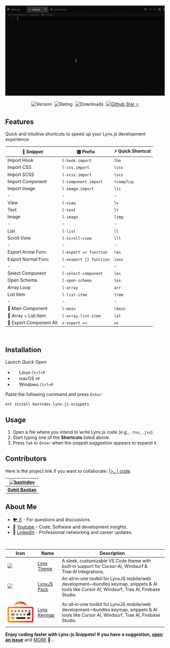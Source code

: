 ![Use Extension](assets/gif/use-snippets.gif)

<p align="center">
    <img src="https://vsmarketplacebadges.dev/version-short/bastndev.lynx-js-snippets.jpg?style=for-the-badge&colorA=0078ca&colorB=EEEEEE&color=000000&label=VERSION" alt="Version">&nbsp;
    <img src="https://vsmarketplacebadges.dev/rating-short/bastndev.lynx-js-snippets.jpg?style=for-the-badge&colorA=0078ca&colorB=EEEEEE&color=000000&label=Rating" alt="Rating">&nbsp;
    <img src="https://vsmarketplacebadges.dev/downloads-short/bastndev.lynx-js-snippets.jpg?style=for-the-badge&colorA=0078ca&colorB=EEEEEE&color=000000&label=Downloads" alt="Downloads">&nbsp;
    <a href="https://github.com/bastndev/Lynxjs-Snippets.tsx"><img src="https://raw.githubusercontent.com/bastndev/Lynxjs-Snippets.tsx/main/assets/images/star.png" width="26.6px" alt="Github Star ⭐️"></a>
</p>

## Features

Quick and intuitive shortcuts to speed up your Lynx.js development experience:

| 🧩 Snippet              | 🆎 Prefix               | ⚡ Quick Shortcut |
| ----------------------- | ----------------------- | ----------------- |
| Import Hook             | `l-hook.import`         | `lho`             |
| Import CSS              | `l-css.import`          | `lcss`            |
| Import SCSS             | `l-scss.import`         | `lscs`            |
| Import Component        | `l-component.import`    | `lcomp`/`lcp`     |
| Import Image            | `l-image.import`        | `lii`             |
| -                       | -                       | -                 |
| View                    | `l-view`                | `lv`              |
| Text                    | `l-text`                | `lt`              |
| Image                   | `l-image`               | `limg`            |
| -                       | -                       | -                 |
| List                    | `l-list`                | `ll`              |
| Scroll View             | `l-scroll-view`         | `lll`             |
| -                       | -                       | -                 |
| Export Arrow Func       | `l-export => function`  | `lex`             |
| Export Normal Func      | `l-exxport {} function` | `lexx`            |
| -                       | -                       | -                 |
| Select Component        | `l-select-component`    | `les`             |
| Open Schema             | `l-open-schema`         | `los`             |
| Array Loop              | `l-array`               | `arr`             |
| List Item               | `l-list-item`           | `ltem`            |
| -                       | -                       | -                 |
| 🧪 Main Component       | `l-main`                | `lmain`           |
| 🧪 Array + List Item    | `l-array.list-item`     | `lal`             |
| 🧪 Export Component Alt | `x-export =>`           | `xx`              |

</br>

## Installation

Launch _Quick Open_

- <img src="https://www.kernel.org/theme/images/logos/favicon.png" width=16 height=16/> Linux `Ctrl+P`
- <img src="https://developer.apple.com/favicon.ico" width=16 height=16/> macOS `⌘P`
- <img src="https://www.microsoft.com/favicon.ico" width=16 height=16/> Windows `Ctrl+P`

Paste the following command and press `Enter`:

```
ext install bastndev.lynx-js-snippets
```

## Usage

1.  Open a file where you intend to write Lynx.js code (e.g., `.tsx`, `.jsx`).
2.  Start typing one of the **Shortcuts** listed above.
3.  Press `Tab` or `Enter` when the snippet suggestion appears to expand it.

## Contributors

Here is the project link if you want to collaborate: [[>\_ ] code](https://github.com/bastndev/Lynx-js-Snippets).

| [![bastndev](https://github.com/bastndev.png?size=100)](https://www.bastndev.com) |
| :-------------------------------------------------------------------------------: |
|                 **[Gohit Bastian](https://github.com/bastndev)**                  |

## About Me

- [🐦 X](https://twitter.com/bastndev) - For questions and discussions.
- 🔴 [Youtube](https://www.youtube.com/@bastndev?sub_confirmation=1) - Code, Software and development insights.
- 💼 [Linkedin](https://www.linkedin.com/in/bastndev) - Professional networking and career updates.

</br>

| Icon                                                                                                                                                                                                                       | Name                                                     | Description                                                                                                                                     |
| -------------------------------------------------------------------------------------------------------------------------------------------------------------------------------------------------------------------------- | -------------------------------------------------------- | ----------------------------------------------------------------------------------------------------------------------------------------------- |
| [![](https://bastndev.gallerycdn.vsassets.io/extensions/bastndev/lynx-theme/0.1.2/1744898058774/Microsoft.VisualStudio.Services.Icons.Default)](https://marketplace.visualstudio.com/items?itemName=bastndev.lynx-theme)   | [Lynx Theme](https://github.com/bastndev/Lynx-Theme)     | A sleek, customizable VS Code theme with built‑in support for Cursor‑AI, Windsurf & Trae‑AI integrations.                                       |
| [![](https://bastndev.gallerycdn.vsassets.io/extensions/bastndev/lynxjs-pack/0.1.8/1745206864969/Microsoft.VisualStudio.Services.Icons.Default)](https://marketplace.visualstudio.com/items?itemName=bastndev.lynxjs-pack) | [LynxJS Pack](https://github.com/bastndev/LynxJs-Packge) | An all‑in‑one toolkit for LynxJS mobile/web development—bundles keymap, snippets & AI tools like Cursor AI, Windsurf, Trae AI, Firebase Studio. |
| [![](https://raw.githubusercontent.com/bastndev/Lynx-Keymap/refs/heads/main/assets/images/logo.png)](https://marketplace.visualstudio.com/items?itemName=bastndev.lynx-keymap)                                             | [Lynx Keymap](https://github.com/bastndev/Lynx-Keymap)   | An all‑in‑one toolkit for LynxJS mobile/web development—bundles keymap, snippets & AI tools like Cursor AI, Windsurf, Trae AI, Firebase Studio. |

**Enjoy coding faster with Lynx-js Snippets! If you have a suggestion, [open an issue](https://github.com/bastndev/Lynx-js-Snippets/issues)** and
[MORE](https://marketplace.visualstudio.com/publishers/bastndev) 🚀...
